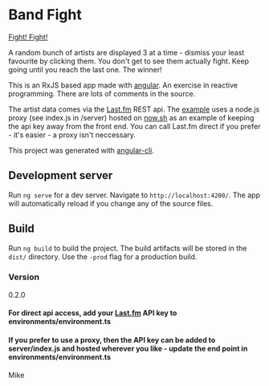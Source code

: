 # Band Fight

[Fight! Fight!](https://mikeybyker.github.io/band-fight/)

A random bunch of artists are displayed 3 at a time - dismiss your least favourite by clicking them. You don't get to see them actually fight. Keep going until you reach the last one. The winner!

This is an RxJS based app made with [angular](https://angular.io/). An exercise in reactive programming. There are lots of comments in the source.

The artist data comes via the [Last.fm](http://www.last.fm/) REST api.
The [example](https://mikeybyker.github.io/band-fight/) uses a node.js proxy (see index.js in /server) hosted on [now.sh](https://zeit.co/now) as an example of keeping the api key away from the front end. You can call Last.fm direct if you prefer - it's easier - a proxy isn't neccessary.

This project was generated with [angular-cli](https://github.com/angular/angular-cli).

## Development server
Run `ng serve` for a dev server. Navigate to `http://localhost:4200/`. The app will automatically reload if you change any of the source files.

## Build

Run `ng build` to build the project. The build artifacts will be stored in the `dist/` directory. Use the `-prod` flag for a production build.

### Version
0.2.0

#### For direct api access, add your [Last.fm](http://www.last.fm/api/account/create) API key to environments/environment.ts
#### If you prefer to use a proxy, then the API key can be added to server/index.js and hosted wherever you like - update the end point in environments/environment.ts

Mike

